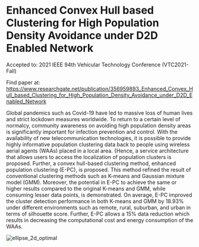 # Enhanced Convex Hull based Clustering for High Population Density Avoidance under D2D Enabled Network

Accepted to: 2021 IEEE 94th Vehicular Technology Conference (VTC2021-Fall)

Find paper at: https://www.researchgate.net/publication/356959893_Enhanced_Convex_Hull_based_Clustering_for_High_Population_Density_Avoidance_under_D2D_Enabled_Network

Global pandemics such as Covid-19 have led to massive loss of human lives and strict lockdown measures worldwide. To return to a certain level of normalcy, community awareness on avoiding high population density areas is significantly important for infection prevention and control. With the availability of new telecommunication technologies, it is possible to provide highly informative population clustering data back to people using wireless aerial agents (WAAs) placed in a local area. {Hence, a service architecture that allows users to access the localization of population clusters is proposed. Further, a convex hull-based clustering method, enhanced population clustering (E-PC), is proposed. This method refined the result of conventional clustering methods such as K-means and Gaussian mixture model (GMM). Moreover, the potential in E-PC to achieve the same or higher results compared to the original K-means and GMM, while consuming lesser data points, is demonstrated. On average, E-PC improved the cluster detection performance in both K-means and GMM by 18.93% under different environments such as remote, rural, suburban, and urban in terms of silhouette score. Further, E-PC allows a 15% data reduction which results in decreasing the computational cost and energy consumption of the WAAs.

![ellipse_2d_optimal](https://user-images.githubusercontent.com/42689768/174331853-f925f6c7-61f5-4477-810e-0823ad44a88d.png)

